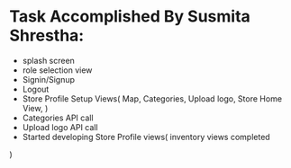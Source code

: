 # Task Accomplished By Susmita Shrestha:

- splash screen
- role selection view
- Signin/Signup
- Logout
- Store Profile Setup Views(
    Map,
    Categories,
    Upload logo,
    Store Home View,
    )
- Categories API call
- Upload logo API call
- Started developing Store Profile views(
    inventory views completed

)
